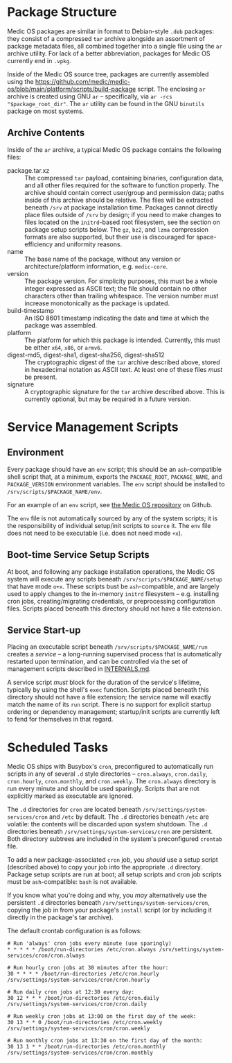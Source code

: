 
Package Structure
=================

Medic OS packages are similar in format to Debian-style `.deb` packages: they
consist of a compressed `tar` archive alongside an assortment of package
metadata files, all combined together into a single file using the `ar` archive
utility. For lack of a better abbreviation, packages for Medic OS currently end
in `.vpkg`.

Inside of the Medic OS source tree, packages are currently assembled using the
https://github.com/medic/medic-os/blob/main/platform/scripts/build-package
script.  The enclosing `ar` archive is created using GNU `ar` – specifically,
via `ar -rcs "$package_root_dir"`. The `ar` utility can be found in the GNU
`binutils` package on most systems.

Archive Contents
----------------

Inside of the `ar` archive, a typical Medic OS package contains the following
files:

<dl>
<dt>package.tar.xz</dt>
<dd>The compressed <code>tar</code> payload, containing binaries, configuration
data, and all other files required for the software to function properly. The
archive should contain correct user/group and permission data; paths inside of
this archive should be relative. The files will be extracted beneath
<code>/srv</code> at package installation time.  Packages cannot directly place
files outside of <code>/srv</code> by design; if you need to make changes to
files located on the <code>initrd</code>-based root filesystem, see the section
on package setup scripts below. The <code>gz</code>, <code>bz2</code>, and
<code>lzma</code> compression formats are also supported, but their use is
discouraged for space-efficiency and uniformity reasons.  </dd>

<dt>name</dt>
<dd>The base name of the package, without any version or architecture/platform
information, e.g. <code>medic-core</code>.</dd>

<dt>version</dt>
<dd>The package version. For simplicity purposes, this must be a whole integer
expressed as ASCII text; the file should contain no other characters other than
trailing whitespace. The version number must increase monotonically as the
package is updated.</dd>

<dt>build-timestamp</dt>
<dd>An ISO 8601 timestamp indicating the date and time at which the package was
assembled.</dd>

<dt>platform</dt>
<dd>The platform for which this package is intended. Currently, this must be
either <code>x64</code>, <code>x86</code>, or <code>armv6</code>.</dd>

<dt>
  digest-md5, digest-sha1, digest-sha256, digest-sha512
</dt>
<dd>The cryptographic digest of the <code>tar</code> archive described above,
stored in hexadecimal notation as ASCII text. At least one of these files
<em>must</em> be present.</dd>

<dt>
  signature<br />
</dt>
<dd>A cryptographic signature for the <code>tar</code> archive described above.
This is currently optional, but may be required in a future version.</dd>
</dl>

Service Management Scripts
==========================

Environment
-----------

Every package should have an `env` script; this should be an `ash`-compatible
shell script that, at a minimum, exports the `PACKAGE_ROOT`, `PACKAGE_NAME`,
and `PACKAGE_VERSION` environment variables. The `env` script should be
installed to `/srv/scripts/$PACKAGE_NAME/env`.

For an example of an `env` script, see
[the Medic OS repository](https://github.com/medic/medic-os/blob/main/platform/packages/medic-core/scripts/medic-core/env)
on Github.

The `env` file is not automatically sourced by any of the system scripts;
it is the responsibility of individual setup/init scripts to `source` it.
The `env` file does not need to be executable (i.e. does not need mode
`+x`).


Boot-time Service Setup Scripts
-------------------------------

At boot, and following any package installation operations, the Medic OS
system will execute any scripts beneath `/srv/scripts/$PACKAGE_NAME/setup`
that have mode `o+x`. These scripts bust be `ash`-compatible, and are
largely used to apply changes to the in-memory `initrd` filesystem – e.g.
installing cron jobs, creating/migrating credentials, or preprocessing
configuration files.  Scripts placed beneath this directory should not
have a file extension.

Service Start-up
----------------

Placing an executable script beneath `/srv/scripts/$PACKAGE_NAME/run`
creates a _service_ – a long-running supervised process that is
automatically restarted upon termination, and can be controlled via the
set of management scripts described in
[INTERNALS.md](https://github.com/medic/medic-os/blob/main/INTERNALS.md).

A service script _must_ block for the duration of the service's lifetime,
typically by using the shell's `exec` function. Scripts placed beneath
this directory should not have a file extension; the service name will
exactly match the name of its `run` script. There is no support for
explicit startup ordering or dependency management; startup/init scripts
are currently left to fend for themselves in that regard.

Scheduled Tasks
===============

Medic OS ships with Busybox's `cron`, preconfigured to automatically run
scripts in any of several `.d` style directories – `cron.always`,
`cron.daily`, `cron.hourly`, `cron.monthly`, and `cron.weekly`. The
`cron.always` directory is run every minute and should be used sparingly.
Scripts that are not explicitly marked as executable are ignored.

The `.d` directories for `cron` are located beneath
`/srv/settings/system-services/cron` and `/etc` by default. The `.d`
directories beneath `/etc` are volatile: the contents will be discarded
upon system shutdown. The `.d` directories beneath
`/srv/settings/system-services/cron` are persistent. Both directory
subtrees are included in the system's preconfigured `crontab` file.

To add a new package-associated `cron` job, you _should_ use a setup
script (described above) to copy your job into the appropriate `.d`
directory. Package setup scripts are run at boot; all setup scripts and
cron job scripts must be `ash`-compatible: `bash` is not available.

If you know what you're doing and why, you _may_ alternatively use the
persistent `.d` directories beneath `/srv/settings/system-services/cron`,
copying the job in from your package's `install` script (or by including
it directly in the package's tar archive).

The default crontab configuration is as follows:

```crontab
# Run 'always' cron jobs every minute (use sparingly)
* * * * * /boot/run-directories /etc/cron.always /srv/settings/system-services/cron/cron.always

# Run hourly cron jobs at 30 minutes after the hour:
30 * * * * /boot/run-directories /etc/cron.hourly /srv/settings/system-services/cron/cron.hourly

# Run daily cron jobs at 12:30 every day:
30 12 * * * /boot/run-directories /etc/cron.daily /srv/settings/system-services/cron/cron.daily

# Run weekly cron jobs at 13:00 on the first day of the week:
30 13 * * 0 /boot/run-directories /etc/cron.weekly /srv/settings/system-services/cron/cron.weekly

# Run monthly cron jobs at 13:30 on the first day of the month:
30 13 1 * * /boot/run-directories /etc/cron.monthly /srv/settings/system-services/cron/cron.monthly
```

